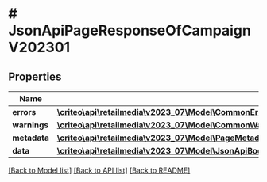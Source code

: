 # # JsonApiPageResponseOfCampaignV202301

## Properties

Name | Type | Description | Notes
------------ | ------------- | ------------- | -------------
**errors** | [**\criteo\api\retailmedia\v2023_07\Model\CommonError[]**](CommonError.md) |  | [optional]
**warnings** | [**\criteo\api\retailmedia\v2023_07\Model\CommonWarning[]**](CommonWarning.md) |  | [optional]
**metadata** | [**\criteo\api\retailmedia\v2023_07\Model\PageMetadata**](PageMetadata.md) |  |
**data** | [**\criteo\api\retailmedia\v2023_07\Model\JsonApiBodyWithIdOfInt64AndCampaignV202301AndCampaignV202301[]**](JsonApiBodyWithIdOfInt64AndCampaignV202301AndCampaignV202301.md) |  |

[[Back to Model list]](../../README.md#models) [[Back to API list]](../../README.md#endpoints) [[Back to README]](../../README.md)

